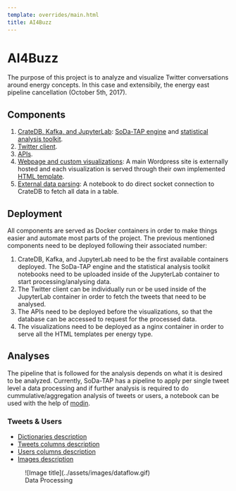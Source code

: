 ```yaml
---
template: overrides/main.html
title: AI4Buzz
---
```


# AI4Buzz

The purpose of this project is to analyze and visualize Twitter conversations around energy concepts. In this case and extensibily, the energy east pipeline cancellation (October 5th, 2017).

## Components

1. [CrateDB, Kafka, and JupyterLab]: [SoDa-TAP engine] and [statistical analysis toolkit].
2. [Twitter client].
3. [APIs].
4. [Webpage and custom visualizations]: A main Wordpress site is externally hosted and each visualization is served through their own implemented [HTML template].
5. [External data parsing]: A notebook to do direct socket connection to CrateDB to fetch all data in a table.

[CrateDB, Kafka, and JupyterLab]: https://www.sodatap.ml/en/latest/architecture/deployment/#own-environment
[APIs]: https://github.com/cande1gut/SoDa-TAP/tree/main/APIs
[Twitter Client]: https://github.com/cande1gut/SoDa-TAP/blob/main/clients/twitter.py
[SoDa-TAP engine]: https://github.com/cande1gut/SoDa-TAP/blob/main/notebooks/SoDa-TAP_Engine.ipynb
[statistical analysis toolkit]: https://github.com/cande1gut/SoDa-TAP/blob/main/notebooks/StatisticalToolkit.ipynb
[Webpage and Custom Visualizations]: https://ai4buzz.ca/
[HTML template]: https://github.com/cande1gut/cecn-visualizations/tree/main/socket/cecn
[External data parsing]: https://github.com/cande1gut/SoDa-TAP/blob/main/notebooks/DataParsing.ipynb

## Deployment

All components are served as Docker containers in order to make things easier and automate most parts of the project. The previous mentioned components need to be deployed following their associated number:

1. CrateDB, Kafka, and JupyterLab need to be the first available containers deployed. The SoDa-TAP engine and the statistical analysis toolkit notebooks need to be uploaded inside of the JupyterLab container to start processing/analysing data.
2. The Twitter client can be individually run or be used inside of the JupyterLab container in order to fetch the tweets that need to be analysed.
3. The APIs need to be deployed before the visualizations, so that the database can be accessed to request for the processed data.
4. The visualizations need to be deployed as a nginx container in order to serve all the HTML templates per energy type.

## Analyses

The pipeline that is followed for the analysis depends on what it is desired to be analyzed. Currently, SoDa-TAP has a pipeline to apply per single tweet level a data processing and if further analysis is required to do cummulative/aggregation analysis of tweets or users, a notebook can be used with the help of [modin].

[modin]: https://modin.readthedocs.io/en/stable/

### Tweets & Users

- [Dictionaries description]
- [Tweets columns description]
- [Users columns description]
- [Images description]

[Dictionaries description]: https://docs.google.com/spreadsheets/d/119LRwTamHgxBg5jv9BZWbV6eALWA2rF8kdP2wUJ1ySo/edit#gid=2138505172
[Tweets columns description]: https://docs.google.com/spreadsheets/d/119LRwTamHgxBg5jv9BZWbV6eALWA2rF8kdP2wUJ1ySo
[Users columns description]: https://docs.google.com/spreadsheets/d/119LRwTamHgxBg5jv9BZWbV6eALWA2rF8kdP2wUJ1ySo/edit#gid=437027863
[Images description]: https://docs.google.com/spreadsheets/d/119LRwTamHgxBg5jv9BZWbV6eALWA2rF8kdP2wUJ1ySo/edit#gid=1659085306

<figure markdown>
  ![Image title](../assets/images/dataflow.gif)
  <figcaption>Data Processing</figcaption>
</figure>